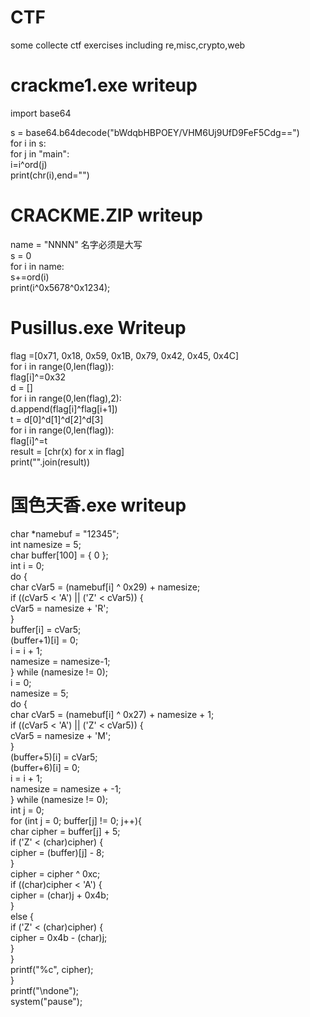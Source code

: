 # CTF
some collecte ctf exercises including re,misc,crypto,web

# crackme1.exe writeup  
import base64  

s = base64.b64decode("bWdqbHBPOEY/VHM6Uj9UfD9FeF5Cdg==")  
for i in s:  
    for j in "main":  
        i=i^ord(j)  
    print(chr(i),end="")  
    
# CRACKME.ZIP writeup  
name = "NNNN" 名字必须是大写  
s = 0  
for i in name:  
    s+=ord(i)  
print(i^0x5678^0x1234);

# Pusillus.exe Writeup  
flag =[0x71, 0x18, 0x59, 0x1B, 0x79, 0x42, 0x45, 0x4C]  
for i in range(0,len(flag)):  
    flag[i]^=0x32  
d = []  
for i in range(0,len(flag),2):  
    d.append(flag[i]^flag[i+1])  
t = d[0]^d[1]^d[2]^d[3]  
for i in range(0,len(flag)):  
    flag[i]^=t  
result = [chr(x) for x in flag]  
print("".join(result))

# 国色天香.exe writeup  
char	*namebuf = "12345";  
int		namesize = 5;  
char	buffer[100] = { 0 };  
int i = 0;  
do {  
        char cVar5 = (namebuf[i] ^ 0x29) + namesize;  
        if ((cVar5 < 'A') || ('Z' < cVar5)) {  
            cVar5 = namesize + 'R';  
        }  
        buffer[i] = cVar5;  
        (buffer+1)[i] = 0;  
        i = i + 1;  
        namesize = namesize-1;  
} while (namesize != 0);  
i = 0;  
namesize = 5;  
do {  
        char cVar5 = (namebuf[i] ^ 0x27) + namesize + 1;  
        if ((cVar5 < 'A') || ('Z' < cVar5)) {  
             cVar5 = namesize + 'M';   
        }  
        (buffer+5)[i] = cVar5;  
        (buffer+6)[i] = 0;  
        i = i + 1;  
        namesize = namesize + -1;  
} while (namesize != 0);  
int j = 0;  
for (int j = 0; buffer[j] != 0; j++){  
	char cipher = buffer[j] + 5;  
	if ('Z' < (char)cipher) {  
		cipher = (buffer)[j] - 8;  
	}  
	cipher = cipher ^ 0xc;  
	if ((char)cipher < 'A') {  
		cipher = (char)j + 0x4b;  
	}  
	else {  
		if ('Z' < (char)cipher) {  
			cipher = 0x4b - (char)j;  
		}  
	}  
	printf("%c", cipher);  
}  
printf("\ndone");  
system("pause");  
